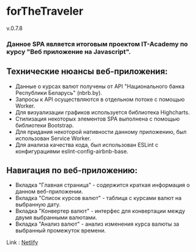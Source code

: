 # forTheTraveler

v.0.7.8

### Данное SPA является итоговым проектом IT-Academy по курсу "Веб приложение на Javascript".

## Технические нюансы веб-приложения:

- Данные о курсах валют получены от API "Национального банка Республики Беларусь" (nbrb.by).
- Запросы к API осуществляются в отдельном потоке с помощью Worker.
- Для визуализации графиков используется библиотека Highcharts.
- Стилизация некоторых элементов SPA выполнена с помощью библиотеки Bootstrap.
- Для придания некоторой нативности данному приложению, был использован Service Worker.
- Для анализа качества кода, был использован ESLint с конфигурациями eslint-config-airbnb-base.

## Навигация по веб-приложению:

- Вкладка "Главная страница" - содержится краткая информация о данном веб-приложении.
- Вкладка "Список курсов валют" - таблица с курсами валют на выбранную дату.
- Вкладка "Конвертер валют" - интерфес для конвертации между двумя выбранными валютами.
- Вкладка "Анализ валют" - анализ изменения курса валюты за выбранный промежуток времени.

Link : [Netlify](https://forthetraveler.netlify.app/)